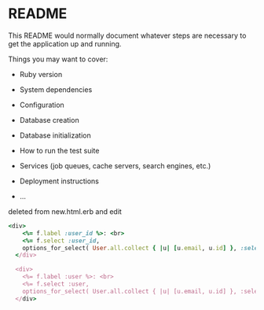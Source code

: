 # README

This README would normally document whatever steps are necessary to get the
application up and running.

Things you may want to cover:

* Ruby version

* System dependencies

* Configuration

* Database creation

* Database initialization

* How to run the test suite

* Services (job queues, cache servers, search engines, etc.)

* Deployment instructions

* ...



deleted from new.html.erb and edit
``` rb
<div>
    <%= f.label :user_id %>: <br>
    <%= f.select :user_id,
    options_for_select( User.all.collect { |u| [u.email, u.id] }, :selected => @toy.user_id ) %>
  </div>

  <div>
    <%= f.label :user %>: <br>
    <%= f.select :user, 
    options_for_select( User.all.collect { |u| [u.email, u.id] }, :selected => @toy.user.email ) %>
  </div>
```